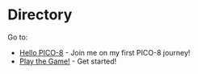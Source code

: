 # Directory

Go to:
- [Hello PICO-8](./hellopico8.md) - Join me on my first PICO-8 journey!
- [Play the Game!](./game/apocalypse_couriers.html) - Get started!